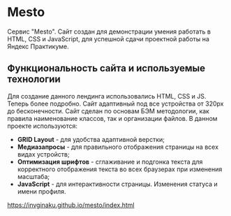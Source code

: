 # Mesto

Сервис "Mesto". Сайт создан для демонстрации умения работать в HTML, CSS и JavaScript, для успешной сдачи проектной работы на Яндекс Практикуме.

## Функциональность сайта и используемые технологии

Для создание данного лендинга использовались HTML, CSS и JS. Теперь более подробно.
Сайт адаптивный под все устройства от 320px до бесконечности. Сайт сделан по основам БЭМ методологии, как правила наименование классов, так и организации файлов.
В данном проекте используются:
* **GRID Layout** - для удобства адаптивной верстки;
* **Медиазапросы** - для правильного отображения страницы на всех видах устройств;
* **Оптимизация шрифтов** - сглаживание и подгонка текста для корректного отображения текста во всех браузерах при изменения масштаба;
* **JavaScript** - для интерактивности страницы. Изменения статуса и имени профиля.

https://invginaku.github.io/mesto/index.html
